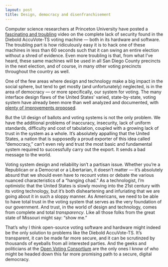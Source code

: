 ```yaml
---
layout: post
title: Design, democracy and disenfranchisement
---
```


Computer science researchers at Princeton University have posted a [fascinating and troubling](http://itpolicy.princeton.edu/voting/) video on the complete lack of security found in the Diebold AccuVote-TS voting machine — both in its hardware and software. The troubling part is how ridiculously easy it is to hack one of these machines in less than 60 seconds such that it can swing an entire election without a shred of evidence. Even more troubling is that, from what I’ve heard, these same machines will be used in all San Diego County precincts in the next election, and of course, in many other voting precincts throughout the country as well.

One of the few areas where design and technology make a big impact in the social sphere, but tend to get mostly (and unfortunately) neglected, is in the area of democracy — or more specifically, our system for voting. The many interface design flaws of the United States’ varied, state-by-state, voting system have already been more than well analyzed and documented, with [plenty of improvements proposed](http://www.designfordemocracy.org/).

But the UI design of ballots and voting systems is not the only problem. We have the additional problems of inaccuracy, insecurity, lack of uniform standards, difficulty and cost of tabulation, coupled with a growing lack of trust in the system as a whole. It’s absolutely appalling that the United States, a nation that is supposedly a proud exporter of this idea called “democracy,” can’t even rely and trust the most basic and fundamental system required to successfully carry out the export. It sends a bad message to the world.

Voting system design and reliability isn’t a partisan issue. Whether you’re a Republican or a Democrat or a Libertarian, it doesn’t matter — it’s absolutely absurd that we should even have to recount votes or debate the various nuanced characteristics of a “hanging chad.” As a technologist, I’m optimistic that the United States is slowly moving into the 21st century with its voting technology, but it’s both disheartening and infuriating that we are going about it in such a sloppy manner. As Americans, we need to be able to have total trust in the voting system that serves as the very foundation of our government. And trust, in the world of design and technology, comes from complete and total *transparency*. Like all those folks from the great state of Missouri might say: “show me.”

That’s why I think open-source voting software and hardware might indeed be the only solution to problems like the Diebold AccuVote-TS. It’s transparent, it can be made far more secure, and it can be scrutinzed by thousands of eyeballs from all interested parties. And the geeks and politicians at the [Open Voting Consortium](http://www.openvotingconsortium.org/) are the only ones I know of who might be headed down this far more promising path to a secure, digital democracy.

